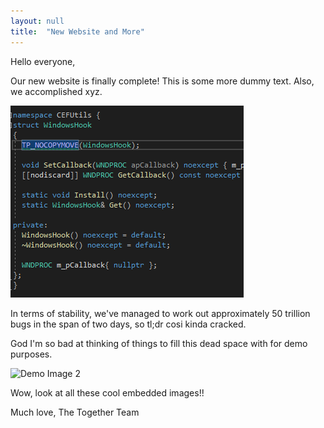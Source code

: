 ```yaml
---
layout: null
title:  "New Website and More"
---
```


Hello everyone,

Our new website is finally complete! This is some more dummy text. Also, we accomplished xyz.

![Demo Image 1](/images/content/2021-11-23-demo-image-1.png)

In terms of stability, we've managed to work out approximately 50 trillion bugs in the span of two days, so tl;dr cosi kinda cracked.

God I'm so bad at thinking of things to fill this dead space with for demo purposes.

![Demo Image 2](/images/content/2021-11-23-demo-image-2.png)

Wow, look at all these cool embedded images!!

Much love,
The Together Team
